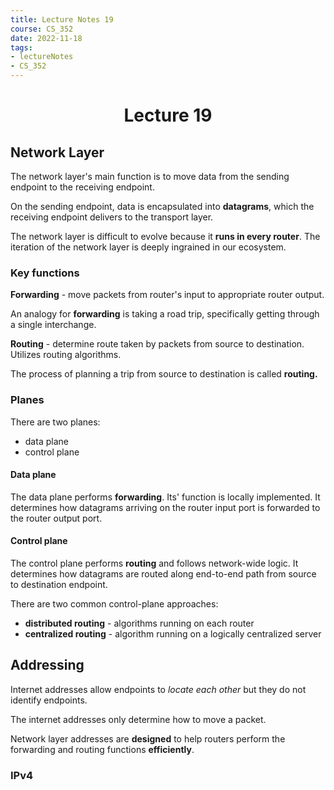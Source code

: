 ```yaml
---
title: Lecture Notes 19
course: CS_352
date: 2022-11-18
tags: 
- lectureNotes
- CS_352
---
```


<center><h1>Lecture 19</h1></center>

## Network Layer
The network layer's main function is to move data from the sending endpoint to the receiving endpoint.

On the sending endpoint, data is encapsulated into **datagrams**, which the receiving endpoint delivers to the transport layer.

The network layer is difficult to evolve because it **runs in every router**. The iteration of the network layer is deeply ingrained in our ecosystem.

### Key functions
**Forwarding** - move packets from router's input to appropriate router output.

An analogy for **forwarding** is taking a road trip, specifically getting through a single interchange.

**Routing** - determine route taken by packets from source to destination. Utilizes routing algorithms.

The process of planning a trip from source to destination is called **routing.**

### Planes
There are two planes:
- data plane
- control plane

#### Data plane
The data plane performs **forwarding**. Its' function is locally implemented. It determines how datagrams arriving on the router input port is forwarded to the router output port.

#### Control plane
The control plane performs **routing** and follows network-wide logic. It determines how datagrams are routed along end-to-end path from source to destination endpoint.

There are two common control-plane approaches:
- **distributed routing** - algorithms running on each router
- **centralized routing** - algorithm running on a logically centralized server

## Addressing
Internet addresses allow endpoints to *locate each other* but they do not identify endpoints.

The internet addresses only determine how to move a packet.

Network layer addresses are **designed** to help routers perform the forwarding and routing functions **efficiently**.

### IPv4